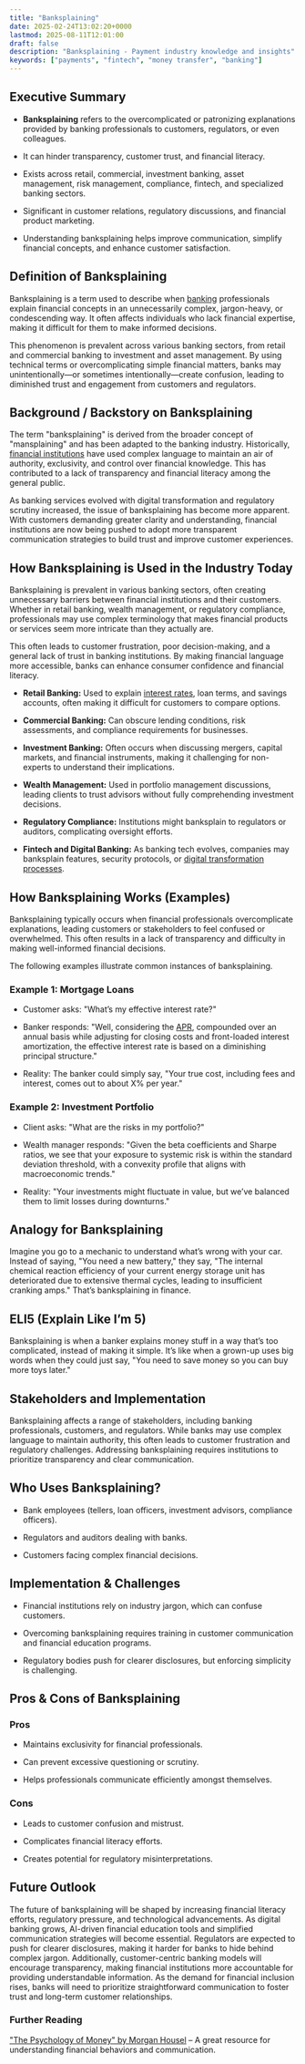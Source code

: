 ```yaml
---
title: "Banksplaining"
date: 2025-02-24T13:02:20+0000
lastmod: 2025-08-11T12:01:00
draft: false
description: "Banksplaining - Payment industry knowledge and insights"
keywords: ["payments", "fintech", "money transfer", "banking"]
---
```


## **Executive Summary**

- **Banksplaining** refers to the overcomplicated or patronizing explanations provided by banking professionals to customers, regulators, or even colleagues.

- It can hinder transparency, customer trust, and financial literacy.

- Exists across retail, commercial, investment banking, asset management, risk management, compliance, fintech, and specialized banking sectors.

- Significant in customer relations, regulatory discussions, and financial product marketing.

- Understanding banksplaining helps improve communication, simplify financial concepts, and enhance customer satisfaction.

## **Definition of Banksplaining**

Banksplaining is a term used to describe when [banking](https://faisalkhanllc.xyz/resources/payments-wiki/b/banking/) professionals explain financial concepts in an unnecessarily complex, jargon-heavy, or condescending way. It often affects individuals who lack financial expertise, making it difficult for them to make informed decisions.

This phenomenon is prevalent across various banking sectors, from retail and commercial banking to investment and asset management. By using technical terms or overcomplicating simple financial matters, banks may unintentionally—or sometimes intentionally—create confusion, leading to diminished trust and engagement from customers and regulators.

## **Background / Backstory on Banksplaining**

The term "banksplaining" is derived from the broader concept of "mansplaining" and has been adapted to the banking industry. Historically, [financial institutions](https://faisalkhanllc.xyz/resources/payments-wiki/f/financial-institution-fi/) have used complex language to maintain an air of authority, exclusivity, and control over financial knowledge. This has contributed to a lack of transparency and financial literacy among the general public.

As banking services evolved with digital transformation and regulatory scrutiny increased, the issue of banksplaining has become more apparent. With customers demanding greater clarity and understanding, financial institutions are now being pushed to adopt more transparent communication strategies to build trust and improve customer experiences.

## **How Banksplaining is Used in the Industry Today**

Banksplaining is prevalent in various banking sectors, often creating unnecessary barriers between financial institutions and their customers. Whether in retail banking, wealth management, or regulatory compliance, professionals may use complex terminology that makes financial products or services seem more intricate than they actually are.

This often leads to customer frustration, poor decision-making, and a general lack of trust in banking institutions. By making financial language more accessible, banks can enhance consumer confidence and financial literacy.

- **Retail Banking:** Used to explain [interest rates](https://faisalkhanllc.xyz/resources/payments-wiki/i/interest/interest-rates/), loan terms, and savings accounts, often making it difficult for customers to compare options.

- **Commercial Banking:** Can obscure lending conditions, risk assessments, and compliance requirements for businesses.

- **Investment Banking:** Often occurs when discussing mergers, capital markets, and financial instruments, making it challenging for non-experts to understand their implications.

- **Wealth Management:** Used in portfolio management discussions, leading clients to trust advisors without fully comprehending investment decisions.

- **Regulatory Compliance:** Institutions might banksplain to regulators or auditors, complicating oversight efforts.

- **Fintech and Digital Banking:** As banking tech evolves, companies may banksplain features, security protocols, or [digital transformation processes](https://faisalkhanllc.xyz/resources/payments-wiki/d/digital-bank/).

## **How Banksplaining Works (Examples)**

Banksplaining typically occurs when financial professionals overcomplicate explanations, leading customers or stakeholders to feel confused or overwhelmed. This often results in a lack of transparency and difficulty in making well-informed financial decisions.

The following examples illustrate common instances of banksplaining.

### **Example 1: Mortgage Loans**

- Customer asks: "What’s my effective interest rate?"

- Banker responds: "Well, considering the [APR](https://faisalkhanllc.xyz/resources/payments-wiki/i/interest/annual-percentage-rate-apr/), compounded over an annual basis while adjusting for closing costs and front-loaded interest amortization, the effective interest rate is based on a diminishing principal structure."

- Reality: The banker could simply say, "Your true cost, including fees and interest, comes out to about X% per year."

### **Example 2: Investment Portfolio**

- Client asks: "What are the risks in my portfolio?"

- Wealth manager responds: "Given the beta coefficients and Sharpe ratios, we see that your exposure to systemic risk is within the standard deviation threshold, with a convexity profile that aligns with macroeconomic trends."

- Reality: "Your investments might fluctuate in value, but we’ve balanced them to limit losses during downturns."

## **Analogy for Banksplaining**

Imagine you go to a mechanic to understand what’s wrong with your car. Instead of saying, "You need a new battery," they say, "The internal chemical reaction efficiency of your current energy storage unit has deteriorated due to extensive thermal cycles, leading to insufficient cranking amps." That’s banksplaining in finance.

## **ELI5 (Explain Like I’m 5)**

Banksplaining is when a banker explains money stuff in a way that’s too complicated, instead of making it simple. It’s like when a grown-up uses big words when they could just say, "You need to save money so you can buy more toys later."

## **Stakeholders and Implementation**

Banksplaining affects a range of stakeholders, including banking professionals, customers, and regulators. While banks may use complex language to maintain authority, this often leads to customer frustration and regulatory challenges. Addressing banksplaining requires institutions to prioritize transparency and clear communication.

## **Who Uses Banksplaining?**

- Bank employees (tellers, loan officers, investment advisors, compliance officers).

- Regulators and auditors dealing with banks.

- Customers facing complex financial decisions.

## **Implementation & Challenges**

- Financial institutions rely on industry jargon, which can confuse customers.

- Overcoming banksplaining requires training in customer communication and financial education programs.

- Regulatory bodies push for clearer disclosures, but enforcing simplicity is challenging.

## **Pros & Cons of Banksplaining**

### **Pros**

- Maintains exclusivity for financial professionals.

- Can prevent excessive questioning or scrutiny.

- Helps professionals communicate efficiently amongst themselves.

### **Cons**

- Leads to customer confusion and mistrust.

- Complicates financial literacy efforts.

- Creates potential for regulatory misinterpretations.

## **Future Outlook**

The future of banksplaining will be shaped by increasing financial literacy efforts, regulatory pressure, and technological advancements. As digital banking grows, AI-driven financial education tools and simplified communication strategies will become essential. Regulators are expected to push for clearer disclosures, making it harder for banks to hide behind complex jargon. Additionally, customer-centric banking models will encourage transparency, making financial institutions more accountable for providing understandable information. As the demand for financial inclusion rises, banks will need to prioritize straightforward communication to foster trust and long-term customer relationships.

### **Further Reading**

["The Psychology of Money" by Morgan Housel](https://www.goodreads.com/book/show/41881472-the-psychology-of-money) – A great resource for understanding financial behaviors and communication.